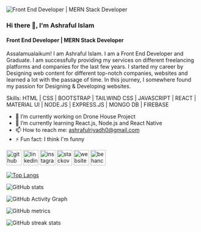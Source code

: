 ![Front End Developer | MERN Stack Developer](https://i.postimg.cc/63JkFvMZ/linked-In-Cover.jpg)

### Hi there 👋, I'm Ashraful Islam
#### Front End Developer | MERN Stack Developer


Assalamualaikum! I am Ashraful Islam. I am a Front End Developer and Graduate. I am successfully providing my services on different freelancing platforms and companies for the last few years. I started my career by Designing web content for different top-notch companies, websites and learned a lot with the passage of time. In this journey, I somewhere found my passion for Designing & Developing websites.

Skills: HTML | CSS | BOOTSTRAP | TAILWIND CSS | JAVASCRIPT | REACT | MATERIAL UI | NODE.JS | EXPRESS.JS | MONGO DB | FIREBASE

- 🔭 I’m currently working on Drone House Project 
- 🌱 I’m currently learning React.js, Node.js and React Native  
- 📫 How to reach me: ashrafulriyadh0@gmail.com 
- ⚡ Fun fact: I think I'm funny 


[<img src='https://cdn.jsdelivr.net/npm/simple-icons@3.0.1/icons/github.svg' alt='github' height='40'>](https://github.com/ashrafulriyadh)  [<img src='https://cdn.jsdelivr.net/npm/simple-icons@3.0.1/icons/linkedin.svg' alt='linkedin' height='40'>](https://www.linkedin.com/in/https://www.linkedin.com/in/ashraful-islam-043285190//)  [<img src='https://cdn.jsdelivr.net/npm/simple-icons@3.0.1/icons/instagram.svg' alt='instagram' height='40'>](https://www.instagram.com/https://www.instagram.com/ashrafulsofficial//)  [<img src='https://cdn.jsdelivr.net/npm/simple-icons@3.0.1/icons/stackoverflow.svg' alt='stackoverflow' height='40'>](https://stackoverflow.com/users/https://stackoverflow.com/users/8387182/riyadh)  [<img src='https://cdn.jsdelivr.net/npm/simple-icons@3.0.1/icons/icloud.svg' alt='website' height='40'>](https://ashrafulriyadh.github.io/my-portfolio/)  [<img src='https://cdn.jsdelivr.net/npm/simple-icons@3.0.1/icons/behance.svg' alt='behance' height='40'>](https://www.behance.net/ashrafulriyadh)  

[![Top Langs](https://github-readme-stats.vercel.app/api/top-langs/?username=ashrafulriyadh)](https://github.com/anuraghazra/github-readme-stats)

![GitHub stats](https://github-readme-stats.vercel.app/api?username=ashrafulriyadh&show_icons=true)  

![GitHub Activity Graph](https://activity-graph.herokuapp.com/graph?username=ashrafulriyadh)  

![GitHub metrics](https://metrics.lecoq.io/ashrafulriyadh)  

![GitHub streak stats](https://github-readme-streak-stats.herokuapp.com/?user=ashrafulriyadh)  



